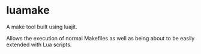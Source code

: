 # luamake
A make tool built using luajit. 

Allows the execution of normal Makefiles as well as being about to be easily extended with Lua scripts.
